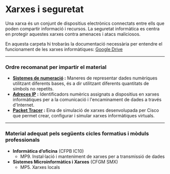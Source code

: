 # Xarxes i seguretat

Una xarxa és un conjunt de dispositius electrònics connectats entre ells que poden compartir informació i recursos. La seguretat informàtica es centra en protegir aquestes xarxes contra amenaces i atacs maliciosos.

En aquesta carpeta hi trobaràs la documentació necessària per entendre el funcionament de les xarxes informàtiques: <a href="https://drive.google.com/drive/folders/1FEXW5WTvAY3Nf-AbEvSNVBl3iklYqX7q?usp=drive_link" target="_blank">Google Drive</a>

---

### Ordre recomanat per impartir el material

- **[Sistemes de numeració](https://github.com/xbaubes/XarxesISeguretat/tree/main/Sistemes-numeracio) :** Maneres de representar dades numèriques utilitzant diferents bases, és a dir utilitzant diferents quantitats de símbols no repetits.
- **[Adreces IP](https://github.com/xbaubes/XarxesISeguretat/tree/main/Adreca-IP) :** Identificadors numèrics assignats a dispositius en xarxes informàtiques per a la comunicació i l'encaminament de dades a través d'Internet.
- **[Packet Tracer](https://github.com/xbaubes/XarxesISeguretat/tree/main/Packet-tracer) :** Eina de simulació de xarxes desenvolupada per Cisco que permet crear, configurar i simular xarxes informàtiques virtuals.

---

### Material adequat pels següents cicles formatius i mòduls professionals

  - **Informàtica d’oficina** (CFPB IC10)  
     - MP9. Instal·lació i manteniment de xarxes per a transmissió de dades
  - **Sistemes Microinformàtics i Xarxes** (CFGM SMX)  
     - MP5. Xarxes locals
